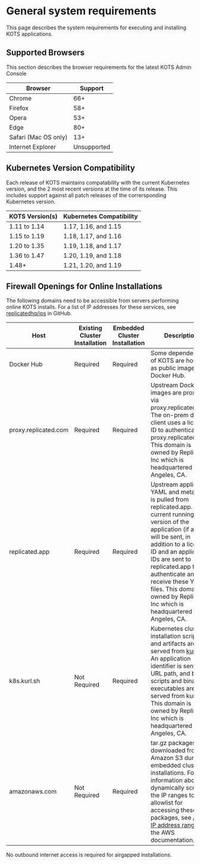 # General system requirements

This page describes the system requirements for executing and installing KOTS applications.

## Supported Browsers

This section describes the browser requirements for the latest KOTS Admin Console

| Browser              | Support     |
|----------------------|-------------|
| Chrome               | 66+         |
| Firefox              | 58+         |
| Opera                | 53+         |
| Edge                 | 80+         |
| Safari (Mac OS only) | 13+         |
| Internet Explorer    | Unsupported |

## Kubernetes Version Compatibility

Each release of KOTS maintains compatability with the current Kubernetes version, and the 2 most recent versions at the time of its release.
This includes support against all patch releases of the corrersponding Kubernetes version.

| KOTS Version(s) | Kubernetes Compatibility |
|-----------------|--------------------------|
| 1.11 to 1.14    | 1.17, 1.16, and 1.15     |
| 1.15 to 1.19    | 1.18, 1.17, and 1.16     |
| 1.20 to 1.35    | 1.19, 1.18, and 1.17     |
| 1.36 to 1.47    | 1.20, 1.19, and 1.18     |
| 1.48+           | 1.21, 1.20, and 1.19     |

## Firewall Openings for Online Installations

The following domains need to be accessible from servers performing online KOTS installs.
For a list of IP addresses for these services, see [replicatedhq/ips](https://github.com/replicatedhq/ips/blob/master/ip_addresses.json) in GitHub.

| Host                 | Existing Cluster Installation | Embedded Cluster Installation | Description                                                                                                                                                                                                                                                                                                                                                |
|----------------------|-------------------------------|-------------------------------|------------------------------------------------------------------------------------------------------------------------------------------------------------------------------------------------------------------------------------------------------------------------------------------------------------------------------------------------------------|
| Docker Hub           | Required                      | Required                      | Some dependencies of KOTS are hosted as public images in Docker Hub.                                                                                                                                                                                                                                                                                       |
| proxy.replicated.com | Required                      | Required                      | Upstream Docker images are proxied via proxy.replicated.com. The on-prem docker client uses a license ID to authenticate to proxy.replicated.com. This domain is owned by Replicated, Inc which is headquartered in Los Angeles, CA.                                                                                                                       |
| replicated.app       | Required                      | Required                      | Upstream application YAML and metadata is pulled from replicated.app. The current running version of the application (if any) will be sent, in addition to a license ID and an application IDs are sent to replicated.app to authenticate and receive these YAML files. This domain is owned by Replicated, Inc which is headquartered in Los Angeles, CA. |
| k8s.kurl.sh          | Not Required                  | Required                      | Kubernetes cluster installation scripts and artifacts are served from [kurl.sh](https://kurl.sh). An application identifier is sent in a URL path, and bash scripts and binary executables are served from kurl.sh. This domain is owned by Replicated, Inc which is headquartered in Los Angeles, CA.                                                     |
| amazonaws.com        | Not Required                  | Required                      | tar.gz packages are downloaded from Amazon S3 during embedded cluster installations. For information about dynamically scraping the IP ranges to allowlist for accessing these packages, see [AWS IP address ranges](https://docs.aws.amazon.com/general/latest/gr/aws-ip-ranges.html#aws-ip-download) in the AWS documentation.                                                         |

No outbound internet access is required for airgapped installations.
